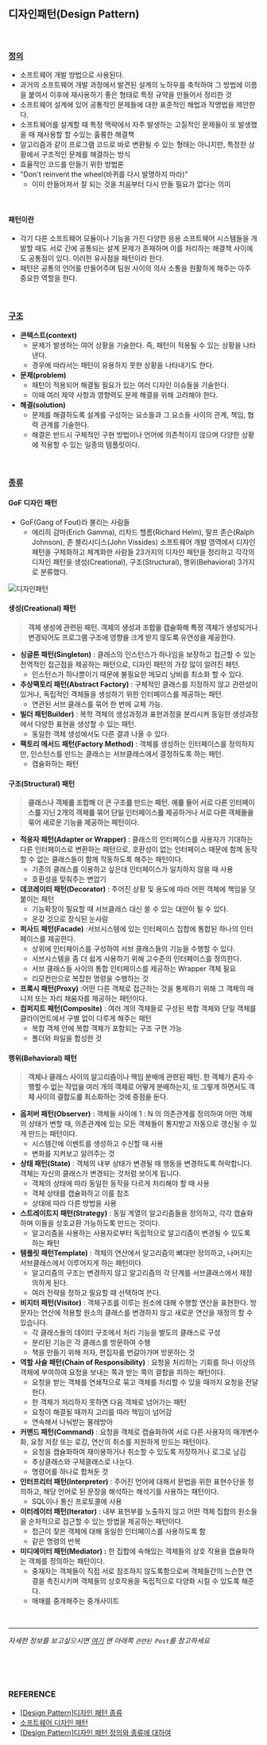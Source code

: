 ## 디자인패턴(Design Pattern)

<br/>

### <u>정의</u>

* 소프트웨어 개발 방법으로 사용된다.
* 과거의 소프트웨어 개발 과정에서 발견된 설계의 노하우를 축적하여 그 방법에 이름을 붙여서 이후에 재사용하기 좋은 형태로 특정 규약을 만들어서 정리한 것
* 소프트웨어 설계에 있어 공통적인 문제들에 대한 표준적인 해법과 작명법을 제안한다.
* 소프트웨어를 설계할 때 특정 맥락에서 자주 발생하는 고질적인 문제들이 또 발생했을 때 재사용할 할 수있는 훌륭한 해결책
* 알고리즘과 같이 프로그램 코드로 바로 변환될 수 있는 형태는 아니지만, 특정한 상황에서 구조적인 문제를 해결하는 방식
* 효율적인 코드를 만들기 위한 방법론
* "Don't reinvent the wheel(바퀴를 다시 발명하지 마라)"
  * 이미 만들어져서 잘 되는 것을 처음부터 다시 만들 필요가 없다는 의미

<br/>

#### 패턴이란

* 각기 다른 소프트웨어 모듈이나 기능을 가진 다양한 응용 소프트웨어 시스템들을 개발할 때도 서로 간에 공통되는 설계 문제가 존재하며 이를 처리하는 해결책 사이에도 공통점이 있다. 이러한 유사점을 패턴이라 한다.
* 패턴은 공통의 언어를 만들어주며 팀원 사이의 의사 소통을 원활하게 해주는 아주 중요한 역할을 한다.

<br/>

### <u>구조</u>

- **콘텍스트(context)**
  * 문제가 발생하는 여어 상황을 기술한다. 즉, 패턴이 적용될 수 있는 상황을 나타낸다.
  * 경우에 따라서는 패턴이 유용하지 못한 상황을 나타내기도 한다.
- **문제(problem)**
  * 패턴이 적용되어 해결될 필요가 있는 여러 디자인 이슈들을 기술한다.
  * 이때 여러 제약 사항과 영향력도 문제 해결을 위해 고려해야 한다.
- **해결(solution)**
  * 문제를 해결하도록 설계를 구성하는 요소들과 그 요소들 사이의 관계, 책임, 협력 관계를 기술한다.
  * 해결은 반드시 구체적인 구현 방법이나 언어에 의존적이지 않으며 다양한 상황에 적용할 수 있는 일종의 템플릿이다.

<br/>

### <u>종류</u>

#### GoF 디자인 패턴

* GoF(Gang of Fout)라 불리는 사람들
  * 에리히 감마(Erich Gamma), 리차드 헬름(Richard Helm), 랄프 존슨(Ralph Johnson), 존 블리시디스(John Vissides)
    소프트웨어 개발 영역에서 디자인 패턴을 구체화하고 체계화한 사람들
    23가지의 디자인 패턴을 정리하고 각각의 디자인 패턴을 생성(Creational), 구조(Structural), 행위(Behavioral) 3가지로 분류했다.

![디자인패턴](https://user-images.githubusercontent.com/61674527/118918011-07e5b300-b96d-11eb-8ffe-7f69e7733efd.JPG)

#### 생성(Creational) 패턴

> **객체 생성에 관련된 패턴. 객체의 생성과 조합을 캡슐화해 특정 객체가 생성되거나 변경되어도 프로그램 구조에 영향을 크게 받지 않도록 유연성을 제공한다.**

* **싱글톤 패턴(Singleton)** : 클래스의 인스턴스가 하나임을 보장하고 접근할 수 있는 전역적인 접근점을 제공하는 패턴으로, 디자인 패턴의 가장 많이 알려진 패턴.
  * 인스턴스가 하나뿐이기 때문에 불필요한 메모리 낭비를 최소화 할 수 있다.
* **추상팩토리 패턴(Abstract Factory)** : 구체적인 클래스를 지정하지 않고 관련성이 있거나, 독립적인 객체들을 생성하기 위한 인터페이스를 제공하는 패턴.
  * 연관된 서브 클래스를 묶어 한 번에 교체 가능.
* **빌더 패턴Builder)** : 복학 객체의 생성과정과 표현과정을 분리시켜 동일한 생성과정에서 다양한 표현을 생성할 수 있는 패턴.
  * 동일한 객체 생성에서도 다른 결과 나올 수 있다.
* **팩토리 메서드 패턴(Factory Method)** : 객체를 생성하는 인터페이스를 정의하지만, 인스턴스를 만드는 클래스는 서브클래스에서 결정하도록 하는 패턴.  
  * 캡슐화하는 패턴

#### 구조(Structural) 패턴

> **클래스나 객체를 조합해 더 큰 구조를 만드는 패턴. 예를 들어 서로 다른 인터페이스를 지닌 2개의 객체를 묶어 단일 인터페이스를 제공하거나 서로 다른 객체들을 묶어 새로운 기능을 제공하는 패턴이다.**

* **적응자 패턴(Adapter or Wrapper)** : 클래스의 인터페이스를 사용자가 기대하는 다른 인터페이스로 변환하는 패턴으로, 호환성이 없는 인터페이스 때문에 함께 동작할 수 없는 클래스들이 함께 작동하도록 해주는 패턴이다.
  * 기존의 클래스를 이용하고 싶은데 인터페이스가 일치하지 않을 때 사용
  * 호환성을 맞춰주는 변압기
* **데코레이터 패턴(Decorator)** : 주어진 상황 및 용도에 따라 어떤 객체에 책임을 덧붙이는 패턴 
  * 기능확장이 필요할 때 서브클래스 대신 쓸 수 있는 대안이 될 수 있다.
  * 온갖 것으로 장식된 눈사람
* **퍼사드 패턴(Facade)** :서브시스템에 있는 인터페이스 집합에 통합된 하나의 인터페이스를 제공한다. 
  * 상위에 인터페이스를 구성하여 서브 클래스들의 기능을 수행할 수 있다.
  * 서브시스템을 좀 더 쉽게 사용하기 위해 고수준의 인터페이스를 정의한다.
  * 서브 클래스들 사이의 통합 인터페이스를 제공하는 Wrapper 객체 필요
  * 리모컨만으로 복잡한 명령을 수행하는 것
* **프록시 패턴(Proxy)** :어떤 다른 객체로 접근하는 것을 통제하기 위해 그 객체의 매니저 또는 자리 채움자를 제공하는 패턴이다.
* **컴퍼지트 패턴(Composite)** : 여러 개의 객체들로 구성된 복합 객체와 단일 객체를 클라이언트에서 구별 없이 다루게 해주는 패턴
  * 복합 객체 안에 복합 객체가 포함되는 구조 구현 가능
  * 폴더와 파일을 합성한 것

#### 행위(Behavioral) 패턴

> **객체나 클래스 사이의 알고리즘이나 책임 분배에 관련된 패턴. 한 객체가 혼자 수행할 수 없는 작업을 여러 개의 객체로 어떻게 분배하는지, 또 그렇게 하면서도 객체 사이의 결합도를 최소화하는 것에 중점을 둔다.**

* **옵저버 패턴(Observer)** : 객체들 사이에 1 : N 의 의존관계를 정의하여 어떤 객체의 상태가 변할 때, 의존관계에 있는 모든 객체들이 통지받고 자동으로 갱신될 수 있게 만드는 패턴이다.
  * 시스템간에 이벤트를 생성하고 수신할 때 사용
  * 변화를 지켜보고 알려주는 것
* **상태 패턴(State)** : 객체의 내부 상태가 변경될 때 행동을 변경하도록 허락합니다. 객체는 자신의 클래스가 변경되는 것처럼 보이게 됩니다.
  * 객체의 상태에 따라 동일한 동작을 다르게 처리해야 할 때 사용
  * 객체 상태를 캡슐화하고 이를 참조
  * 상태에 따라 다른 방법을 사용
* **스트레이트지 패턴(Strategy)** : 동일 계열의 알고리즘들을 정의하고, 각각 캡슐화하며 이들을 상호교환 가능하도록 만드는 것이다. 
  * 알고리즘을 사용하는 사용자로부터 독립적으로 알고리즘이 변경될 수 있도록 하는 패턴
* **템플릿 패턴Template)** : 객체의 연산에서 알고리즘의 뼈대만 정의하고, 나머지는 서브클래스에서 이루어지게 하는 패턴이다.  
  * 알고리즘의 구조는 변경하지 않고 알고리즘의 각 단계를 서브클래스에서 재정의하게 된다.
  * 여러 전략을 정하고 필요할 때 선택하여 쓴다.
* **비지터 패턴(Visitor)** : 객체구조를 이루는 원소에 대해 수행할 연산을 표현한다. 방문자는 연산에 적용할 원소의 클래스를 변경하지 않고 새로운 연산을 재정의 할 수 있습니다.
  * 각 클래스들의 데이터 구조에서 처리 기능을 별도의 클래스로 구성
  * 분리된 기능은 각 클래스를 방문하여 수행
  * 책을 만들기 위해 저자, 편집자를 번갈아가며 방문하는 것
* **역할 사슬 패턴(Chain of Responsibility)** : 요청을 처리하는 기회를 하나 이상의 객체에 부여하여 요청을 보내는 쪽과 받는 쪽의 결합을 피하는 패턴이다.
  * 요청을 받는 객체를 연쇄적으로 묶고 객체를 처리할 수 있을 때까지 요청을 전달한다.
  * 한 객체가 처리하지 못하면 다음 객체로 넘어가는 패턴
  * 요청이 해결될 때까지 고리를 따라 책임이 넘어감
  * 연속해서 나눠받는 물레방아
* **커맨드 패턴(Command)** : 요청을 객체로 캡슐화하여 서로 다른 사용자의 매개변수화, 요청 저장 또는 로깅, 연산의 취소를 지원하게 만드는 패턴이다.
  * 요청을 캡슐화하여 재이용하거나 취소할 수 있도록 저장하거나 로그로 남김
  * 추상클래스와 구체클래스로 나눈다.
  * 명령어를 하나로 합쳐둔 것
* **인터프리터 패턴(Interpreter)** : 주어진 언어에 대해서 문법을 위한 표현수단을 정의하고, 해당 언어로 된 문장을 해석하는 해석기를 사용하는 패턴이다.
  * SQL이나 통신 프로토콜에 사용
* **이터레이터 패턴(Iterator)** : 내부 표현부를 노출하지 않고 어떤 객체 집합의 원소들을 순차적으로 접근할 수 있는 방법을 제공하는 패턴이다.
  * 접근이 잦은 객체에 대해 동일한 인터페이스를 사용하도록 함
  * 같은 명령의 반복
* **미디에이터 패턴(Mediator) :** 한 집합에 속해있는 객체들의 상호 작용을 캡슐화하는 객체를 정의하는 패턴이다. 
  * 중재자는 객체들이 직접 서로 참조하지 않도록함으로써 객체들간의 느슨한 연결을 촉진시키며 객체들의 상호작용을 독립적으로 다양화 시킬 수 있도록 해준다.
  * 매매를 중개해주는 중개사이트

<br/>

***

*자세한 정보를 보고싶으시면 [여기](https://gmlwjd9405.github.io/2018/07/06/design-pattern.html) 맨 아래쪽 `관련된 Post`를 참고하세요*

<br/>

<br/>

<br/>

### REFERENCE

* [[Design Pattern]디자인 패턴 종류](https://gmlwjd9405.github.io/2018/07/06/design-pattern.html)
* [소프트웨어 디자인 패턴](https://itwiki.kr/w/%EC%86%8C%ED%94%84%ED%8A%B8%EC%9B%A8%EC%96%B4_%EB%94%94%EC%9E%90%EC%9D%B8_%ED%8C%A8%ED%84%B4#.EC.B6.94.EC.83.81_.ED.8C.A9.ED.86.A0.EB.A6.AC)
* [[Design Pattern]디자인 패턴 정의와 종류에 대하여](https://coding-factory.tistory.com/708)

